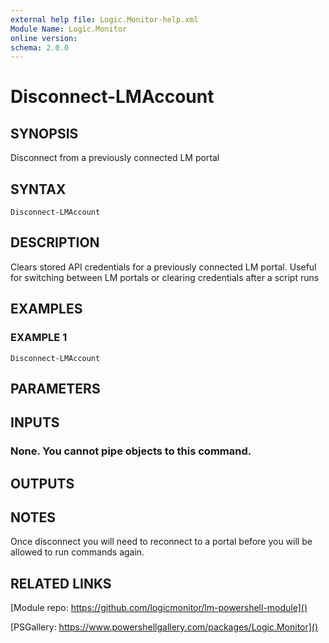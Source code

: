 ```yaml
---
external help file: Logic.Monitor-help.xml
Module Name: Logic.Monitor
online version:
schema: 2.0.0
---
```


# Disconnect-LMAccount

## SYNOPSIS
Disconnect from a previously connected LM portal

## SYNTAX

```
Disconnect-LMAccount
```

## DESCRIPTION
Clears stored API credentials for a previously connected LM portal.
Useful for switching between LM portals or clearing credentials after a script runs

## EXAMPLES

### EXAMPLE 1
```
Disconnect-LMAccount
```

## PARAMETERS

## INPUTS

### None. You cannot pipe objects to this command.
## OUTPUTS

## NOTES
Once disconnect you will need to reconnect to a portal before you will be allowed to run commands again.

## RELATED LINKS

[Module repo: https://github.com/logicmonitor/lm-powershell-module]()

[PSGallery: https://www.powershellgallery.com/packages/Logic.Monitor]()

